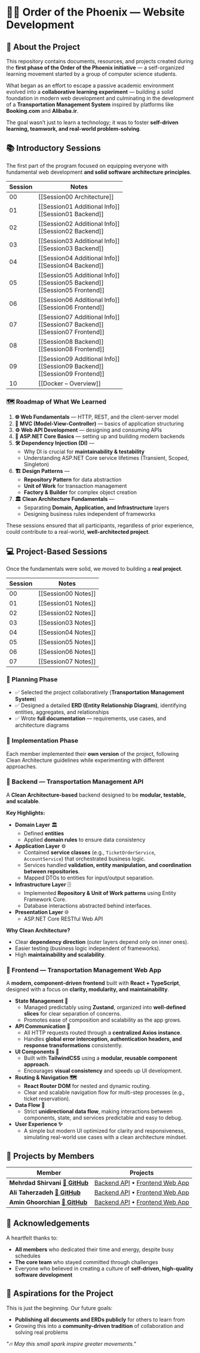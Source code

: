 # **🐦‍🔥 Order of the Phoenix — Website Development**

## **📌 About the Project**

This repository contains documents, resources, and projects created during the **first phase of the Order of the Phoenix initiative** — a self-organized learning movement started by a group of computer science students.

What began as an effort to escape a passive academic environment evolved into a **collaborative learning experiment** — building a solid foundation in modern web development and culminating in the development of a **Transportation Management System** inspired by platforms like **Booking.com** and **Alibaba.ir**.

The goal wasn’t just to learn a technology; it was to foster **self-driven learning, teamwork, and real-world problem-solving**.



## **📚 Introductory Sessions**

The first part of the program focused on equipping everyone with fundamental web development **and solid software architecture principles**.

| Session | Notes                                                                            |
| ------- | -------------------------------------------------------------------------------- |
| 00      | [[Session00 Architecture]]                                                       |
| 01      | [[Session01 Additional Info]]<br>[[Session01 Backend]]                           |
| 02      | [[Session02 Additional Info]]<br>[[Session02 Backend]]                           |
| 03      | [[Session03 Additional Info]]<br>[[Session03 Backend]]                           |
| 04      | [[Session04 Additional Info]]<br>[[Session04 Backend]]                           |
| 05      | [[Session05 Additional Info]]<br>[[Session05 Backend]]<br>[[Session05 Frontend]] |
| 06      | [[Session06 Additional Info]]<br>[[Session06 Frontend]]                          |
| 07      | [[Session07 Additional Info]]<br>[[Session07 Backend]]<br>[[Session07 Frontend]] |
| 08      | [[Session08 Backend]]<br>[[Session08 Frontend]]                                  |
| 09      | [[Session09 Additional Info]]<br>[[Session09 Backend]]<br>[[Session09 Frontend]] |
| 10      | [[Docker – Overview]]                                                            |


### **🗺️ Roadmap of What We Learned**

1. **🌐 Web Fundamentals** — HTTP, REST, and the client-server model
2. **🧩 MVC (Model-View-Controller)** — basics of application structuring
3. **⚙️ Web API Development** — designing and consuming APIs
4. **🚀 ASP.NET Core Basics** — setting up and building modern backends
5. **🛠️ Dependency Injection (DI)** —
    - Why DI is crucial for **maintainability & testability**
    - Understanding ASP.NET Core service lifetimes (Transient, Scoped, Singleton)
6. **🏗️ Design Patterns** —
    - **Repository Pattern** for data abstraction
    - **Unit of Work** for transaction management
    - **Factory & Builder** for complex object creation
7. **🏛️ Clean Architecture Fundamentals** —
    - Separating **Domain, Application, and Infrastructure** layers
    - Designing business rules independent of frameworks

These sessions ensured that all participants, regardless of prior experience, could contribute to a real-world, **well-architected project**.



## **💻 Project-Based Sessions**

Once the fundamentals were solid, we moved to building a **real project**.

| Session | Notes               |
| ------- | ------------------- |
| 00      | [[Session00 Notes]] |
| 01      | [[Session01 Notes]] |
| 02      | [[Session02 Notes]] |
| 03      | [[Session03 Notes]] |
| 04      | [[Session04 Notes]] |
| 05      | [[Session05 Notes]] |
| 06      | [[Session06 Notes]] |
| 07      | [[Session07 Notes]] |

### **📝 Planning Phase**

- ✅ Selected the project collaboratively (**Transportation Management System**)
- ✅ Designed a detailed **ERD (Entity Relationship Diagram)**, identifying entities, aggregates, and relationships
- ✅ Wrote **full documentation** — requirements, use cases, and architecture diagrams

### **🔨 Implementation Phase**

Each member implemented their **own version** of the project, following Clean Architecture guidelines while experimenting with different approaches.


### **🔗 Backend — Transportation Management API**

A **Clean Architecture-based** backend designed to be **modular, testable, and scalable**.

**Key Highlights:**

- **Domain Layer** 🏛️
    - Defined **entities** 
    - Applied **domain rules** to ensure data consistency 
- **Application Layer** ⚙️
    - Contained **service classes** (e.g., `TicketOrderService`, `AccountService`) that orchestrated business logic.
	- Services handled **validation, entity manipulation, and coordination between repositories**.
	- Mapped DTOs to entities for input/output separation.
- **Infrastructure Layer** 🗄️
    - Implemented **Repository & Unit of Work patterns** using Entity Framework Core.
    - Database interactions abstracted behind interfaces.
- **Presentation Layer** 🌐
    - ASP.NET Core RESTful Web API

**Why Clean Architecture?**
- Clear **dependency direction** (outer layers depend only on inner ones).
- Easier testing (business logic independent of frameworks).
- High **maintainability and scalability**.



### **🎨 Frontend — Transportation Management Web App**
A **modern, component-driven frontend** built with **React + TypeScript**, designed with a focus on **clarity, modularity, and maintainability**.

- **State Management 🧩**
    - Managed predictably using **Zustand**, organized into **well-defined slices** for clear separation of concerns.
    - Promotes ease of composition and scalability as the app grows.
- **API Communication 🔗**
    - All HTTP requests routed through a **centralized Axios instance**.
    - Handles **global error interception, authentication headers, and response transformations** consistently.
- **UI Components 🎨**
    - Built with **TailwindCSS** using a **modular, reusable component approach**.
    - Encourages **visual consistency** and speeds up UI development.
- **Routing & Navigation 🗺️**
    - **React Router DOM** for nested and dynamic routing.
    - Clear and scalable navigation flow for multi-step processes (e.g., ticket reservation).
- **Data Flow 🔄**
    - Strict **unidirectional data flow**, making interactions between components, state, and services predictable and easy to debug.
- **User Experience ✨**
    - A simple but modern UI optimized for clarity and responsiveness, simulating real-world use cases with a clean architecture mindset.

## **👥 Projects by Members**

| **Member**                                                           | **Projects**                                                                                                                                          |
| -------------------------------------------------------------------- | ----------------------------------------------------------------------------------------------------------------------------------------------------- |
| **Mehrdad Shirvani [🐙 GitHub](https://github.com/MehrdadShirvani)** | [Backend API](https://github.com/MehrdadShirvani/AlibabaClone-Backend) • [Frontend Web App](https://github.com/mehrdadShirvani/AlibabaClone-Frontend) |
| **Ali Taherzadeh   [🐙 GitHub](https://github.com/AliThz)**          | [Backend API](https://github.com/alithz/AlibabaClone-Backend) • [Frontend Web App](https://github.com/alithz/AlibabaClone-Frontend)                   |
| **Amin Ghoorchian [🐙 GitHub](https://github.com/AminGh05)**         | [Backend API](https://github.com/AminGh05/Alibaba-Clone-Backend) • [Frontend Web App](https://github.com/AminGh05/Alibaba-Clone-Frontend)             |

## **🙏 Acknowledgements**

A heartfelt thanks to:
- **All members** who dedicated their time and energy, despite busy schedules
- **The core team** who stayed committed through challenges
- Everyone who believed in creating a culture of **self-driven, high-quality software development**

## **🚀 Aspirations for the Project**

This is just the beginning. Our future goals:

- **Publishing all documents and ERDs publicly** for others to learn from
- Growing this into a **community-driven tradition** of collaboration and solving real problems

_"🔥 May this small spark inspire greater movements."_

